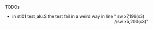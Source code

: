 TODOs

* in stl01 test_alu.S the test fail in a weird way in line "	sw x7,196(x3)
&emsp;&emsp;&emsp;&emsp;&emsp;&emsp;&emsp;&emsp;&emsp;&emsp;&emsp;&emsp;&emsp;&emsp;&emsp;&emsp;&emsp;&emsp;&emsp;&emsp;&emsp;&emsp;&emsp;&emsp;//sw x5,200(x3)"
    